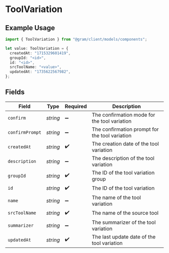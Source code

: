 # ToolVariation

## Example Usage

```typescript
import { ToolVariation } from "@gram/client/models/components";

let value: ToolVariation = {
  createdAt: "1715329601419",
  groupId: "<id>",
  id: "<id>",
  srcToolName: "<value>",
  updatedAt: "1735622567982",
};
```

## Fields

| Field                                          | Type                                           | Required                                       | Description                                    |
| ---------------------------------------------- | ---------------------------------------------- | ---------------------------------------------- | ---------------------------------------------- |
| `confirm`                                      | *string*                                       | :heavy_minus_sign:                             | The confirmation mode for the tool variation   |
| `confirmPrompt`                                | *string*                                       | :heavy_minus_sign:                             | The confirmation prompt for the tool variation |
| `createdAt`                                    | *string*                                       | :heavy_check_mark:                             | The creation date of the tool variation        |
| `description`                                  | *string*                                       | :heavy_minus_sign:                             | The description of the tool variation          |
| `groupId`                                      | *string*                                       | :heavy_check_mark:                             | The ID of the tool variation group             |
| `id`                                           | *string*                                       | :heavy_check_mark:                             | The ID of the tool variation                   |
| `name`                                         | *string*                                       | :heavy_minus_sign:                             | The name of the tool variation                 |
| `srcToolName`                                  | *string*                                       | :heavy_check_mark:                             | The name of the source tool                    |
| `summarizer`                                   | *string*                                       | :heavy_minus_sign:                             | The summarizer of the tool variation           |
| `updatedAt`                                    | *string*                                       | :heavy_check_mark:                             | The last update date of the tool variation     |